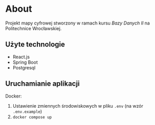 # About

Projekt mapy cyfrowej stworzony w ramach kursu *Bazy Danych II* na Politechnice Wrocławskiej.

## Użyte technologie

- React.js
- Spring Boot
- Postgresql

## Uruchamianie aplikacji

Docker:

1. Ustawienie zmiennych środowiskowych w pliku `.env` (na wzór `.env.example`)
2. `docker compose up`
